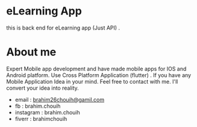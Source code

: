 # eLearning App
this is back end for eLearning app (Just API) .

# About me
Expert Mobile app development and have made mobile apps for IOS and Android platform. Use Cross Platform Application (flutter) .
If you have any Mobile Application Idea in your mind.
Feel free to contact with me. I'll convert your idea into reality.
 - email : brahim26chouih@gamil.com
 - fb : brahim.chouih
 - instagram : brahim.chouih
 - fiverr : brahimchouih
